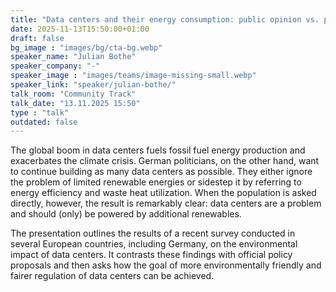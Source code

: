 ```yaml
---
title: "Data centers and their energy consumption: public opinion vs. politics 🇬🇧"
date: 2025-11-13T15:50:00+01:00
draft: false
bg_image : "images/bg/cta-bg.webp"
speaker_name: "Julian Bothe"
speaker_company: "-"
speaker_image : "images/teams/image-missing-small.webp"
speaker_link: "speaker/julian-bothe/"
talk_room: "Community Track"
talk_date: "13.11.2025 15:50"
type : "talk"
outdated: false
---
```


The global boom in data centers fuels fossil fuel energy production and exacerbates the climate crisis. German politicians, on the other hand, want to continue building as many data centers as possible. They either ignore the problem of limited renewable energies or sidestep it by referring to energy efficiency and waste heat utilization. When the population is asked directly, however, the result is remarkably clear: data centers are a problem and should (only) be powered by additional renewables.

The presentation outlines the results of a recent survey conducted in several European countries, including Germany, on the environmental impact of data centers. It contrasts these findings with official policy proposals and then asks how the goal of more environmentally friendly and fairer regulation of data centers can be achieved.
